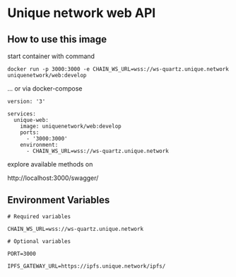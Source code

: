 # Unique network web API

## How to use this image
start container with command 

```shell
docker run -p 3000:3000 -e CHAIN_WS_URL=wss://ws-quartz.unique.network uniquenetwork/web:develop
```

... or via docker-compose

```
version: '3'

services:
  unique-web:
    image: uniquenetwork/web:develop
    ports:
      - '3000:3000'
    environment:
      - CHAIN_WS_URL=wss://ws-quartz.unique.network
```

explore available methods on

http://localhost:3000/swagger/

## Environment Variables
```
# Required variables

CHAIN_WS_URL=wss://ws-quartz.unique.network

# Optional variables

PORT=3000

IPFS_GATEWAY_URL=https://ipfs.unique.network/ipfs/

```
